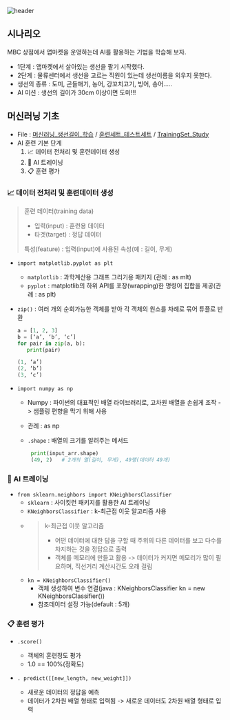 ![header](https://capsule-render.vercel.app/api?type=waving&height=150&color=gradient&text=AI%20Study&desc=파이썬을%20이용한%20머신러닝/딥러닝%20학습용&fontColor=1B1833&descSize=-3&fontAlignY=28)

## 시나리오
MBC 상점에서 앱마켓을 운영하는데 AI를 활용하는 기법을 학습해 보자.
* 1단계 : 앱마켓에서 살아있는 생선을 팔기 시작했다.
* 2단계 : 물류센터에서 생선을 고르는 직원이 있는데 생선이름을 외우지 못한다.
* 생선의 종류 : 도미, 곤들매기, 농어, 강꼬치고기, 빙어, 송어.....
* AI 미션 : 생선의 길이가 30cm 이상이면 도미!!!

## 머신러닝 기초
*  File :  [머신러닝_생선길이_학습](https://github.com/jsKim-prog/AIStudy24/blob/master/%EB%A8%B8%EC%8B%A0%EB%9F%AC%EB%8B%9D_%EC%83%9D%EC%84%A0%EA%B8%B8%EC%9D%B4_%ED%95%99%EC%8A%B5.ipynb) / [훈련세트_테스트세트](https://github.com/jsKim-prog/AIStudy24/blob/master/%ED%9B%88%EB%A0%A8%EC%84%B8%ED%8A%B8_%ED%85%8C%EC%8A%A4%ED%8A%B8%EC%84%B8%ED%8A%B8.ipynb) / [TrainingSet_Study](https://github.com/jsKim-prog/AIStudy24/blob/master/TrainingSet_Study.ipynb)
*  AI 훈련 기본 단계
   1. 📈 데이터 전처리 및 훈련데이터 생성
   2. 🧩 AI 트레이닝
   3. 📋 훈련 평가

### 📈 데이터 전처리 및 훈련데이터 생성
> 훈련 데이터(training data)
> - 입력(input) : 훈련용 데이터
> - 타겟(target) : 정답 데이터
> 
> 특성(feature) : 입력(input)에 사용된 속성(예 : 길이, 무게)
  
* `import matplotlib.pyplot as plt`
  - `matplotlib` : 과학계산용 그래프 그리기용 패키지 (관례 : as mlt)
  - `pyplot` : matplotlib의 하위 API를 포장(wrapping)한 명령어 집합을 제공(관례 : as plt)

* `zip()` : 여러 개의 순회가능한 객체를 받아 각 객체의 원소를 차례로 묶어 튜플로 반환
  ```python
  a = [1, 2, 3]
  b = [‘a’, ‘b’, ‘c’]
  for pair in zip(a, b):
     print(pair)

  (1, ‘a’)
  (2, ‘b’)
  (3, ‘c’)
  ```

* `import numpy as np`
     - Numpy : 파이썬의 대표적인 배열 라이브러리로, 고차원 배열을 손쉽게 조작 -> 샘플링 편향을 막기 위해 사용
     - 관례 : as np
     - `.shape` : 배열의 크기를 알려주는 메서드
       
       ```python
        print(input_arr.shape) 
        (49, 2)   # 2개의 열(길이, 무게), 49행(데이터 49개)
        ```

### 🧩 AI 트레이닝
* `from sklearn.neighbors import KNeighborsClassifier`
   - `sklearn` : 사이킷런 패키지를 활용한 AI 트레이닝
   - `KNeighborsClassifier` : k-최근접 이웃 알고리즘 사용
   - > k-최근접 이웃 알고리즘
     > - 어떤 데이터에 대한 답을 구할 때 주위의 다른 데이터를 보고 다수를 차지하는 것을 정답으로 출력 
     > - 객체를 메모리에 만들고 활용 -> 데이터가 커지면 메모리가 많이 필요하며, 직선거리 계산시간도 오래 걸림
   - `kn = KNeighborsClassifier() `
     - 객체 생성하여 변수 연결(java : KNeighborsClassifier kn = new KNeighborsClassifier())
     - 참조데이터 설정 가능(default : 5개)

### 📋 훈련 평가
* `.score()`
   - 객체의 훈련정도 평가
   - 1.0 == 100%(정확도)

* `. predict([[new_length, new_weight]])`
  - 새로운 데이터의 정답을 예측
  - 데이터가 2차원 배열 형태로 입력됨 -> 새로운 데이터도 2차원 배열 형태로 입력     
